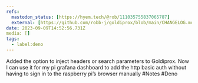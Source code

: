 ```yaml
---
refs:
  mastodon_status: [https://hyem.tech/@rob/111035755837065787]
  external: [https://github.com/robb-j/goldiprox/blob/main/CHANGELOG.md#020]
date: 2023-09-09T14:52:56.731Z
media: []
tags:
  - label:deno
---
```


Added the option to inject headers or search parameters to Goldiprox. Now I can use it for my pi grafana dashboard to add the http basic auth without having to sign in to the raspberry pi’s browser manually #Notes #Deno


